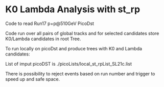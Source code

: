# K0 Lambda Analysis with st_rp 
Code to read Run17 p+p@510GeV PicoDst

Code run over all pairs of global tracks and for selected candidates store K0/Lambda candidates in root Tree.

To run locally on picoDst and produce trees with K0 and Lambda candidates:

List of imput picoDST is 
./picoLists/local_st_rpList_SL21c.list

There is possibility to reject events based on run number and trigger to speed up and safe space.
